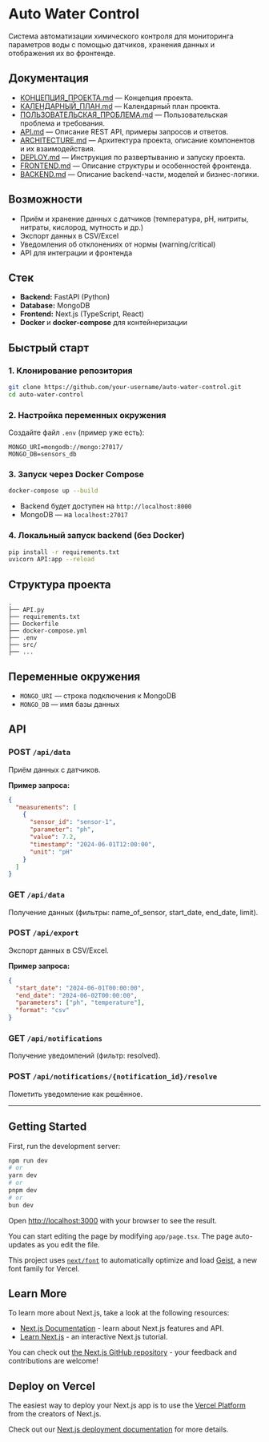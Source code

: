 # Auto Water Control

Система автоматизации химического контроля для мониторинга параметров воды с помощью датчиков, хранения данных и отображения их во фронтенде.

## Документация

- [КОНЦЕПЦИЯ_ПРОЕКТА.md](./docs/КОНЦЕПЦИЯ_ПРОЕКТА.md) — Концепция проекта.
- [КАЛЕНДАРНЫЙ_ПЛАН.md](./docs/КАЛЕНДАРНЫЙ_ПЛАН.md) — Календарный план проекта.
- [ПОЛЬЗОВАТЕЛЬСКАЯ_ПРОБЛЕМА.md](./docs/ПОЛЬЗОВАТЕЛЬСКАЯ_ПРОБЛЕМА.md) — Пользовательская проблема и требования.
- [API.md](./docs/API.md) — Описание REST API, примеры запросов и ответов.
- [ARCHITECTURE.md](./docs/ARCHITECTURE.md) — Архитектура проекта, описание компонентов и их взаимодействия.
- [DEPLOY.md](./docs/DEPLOY.md) — Инструкция по развертыванию и запуску проекта.
- [FRONTEND.md](./docs/FRONTEND.md) — Описание структуры и особенностей фронтенда.
- [BACKEND.md](./docs/BACKEND.md) — Описание backend-части, моделей и бизнес-логики.

## Возможности

- Приём и хранение данных с датчиков (температура, pH, нитриты, нитраты, кислород, мутность и др.)
- Экспорт данных в CSV/Excel
- Уведомления об отклонениях от нормы (warning/critical)
- API для интеграции и фронтенда

## Стек

- **Backend:** FastAPI (Python)
- **Database:** MongoDB
- **Frontend:** Next.js (TypeScript, React)
- **Docker** и **docker-compose** для контейнеризации

## Быстрый старт

### 1. Клонирование репозитория

```bash
git clone https://github.com/your-username/auto-water-control.git
cd auto-water-control
```

### 2. Настройка переменных окружения

Создайте файл `.env` (пример уже есть):

```
MONGO_URI=mongodb://mongo:27017/
MONGO_DB=sensors_db
```

### 3. Запуск через Docker Compose

```bash
docker-compose up --build
```

- Backend будет доступен на `http://localhost:8000`
- MongoDB — на `localhost:27017`

### 4. Локальный запуск backend (без Docker)

```bash
pip install -r requirements.txt
uvicorn API:app --reload
```

## Структура проекта

```
.
├── API.py                 
├── requirements.txt
├── Dockerfile
├── docker-compose.yml
├── .env
├── src/                   
├── ...
```

## Переменные окружения

- `MONGO_URI` — строка подключения к MongoDB
- `MONGO_DB` — имя базы данных

## API

### POST `/api/data`

Приём данных с датчиков.

**Пример запроса:**
```json
{
  "measurements": [
    {
      "sensor_id": "sensor-1",
      "parameter": "ph",
      "value": 7.2,
      "timestamp": "2024-06-01T12:00:00",
      "unit": "pH"
    }
  ]
}
```

### GET `/api/data`

Получение данных (фильтры: name_of_sensor, start_date, end_date, limit).

### POST `/api/export`

Экспорт данных в CSV/Excel.

**Пример запроса:**
```json
{
  "start_date": "2024-06-01T00:00:00",
  "end_date": "2024-06-02T00:00:00",
  "parameters": ["ph", "temperature"],
  "format": "csv"
}
```

### GET `/api/notifications`

Получение уведомлений (фильтр: resolved).

### POST `/api/notifications/{notification_id}/resolve`

Пометить уведомление как решённое.

---

## Getting Started

First, run the development server:

```bash
npm run dev
# or
yarn dev
# or
pnpm dev
# or
bun dev
```

Open [http://localhost:3000](http://localhost:3000) with your browser to see the result.

You can start editing the page by modifying `app/page.tsx`. The page auto-updates as you edit the file.

This project uses [`next/font`](https://nextjs.org/docs/app/building-your-application/optimizing/fonts) to automatically optimize and load [Geist](https://vercel.com/font), a new font family for Vercel.

## Learn More

To learn more about Next.js, take a look at the following resources:

- [Next.js Documentation](https://nextjs.org/docs) - learn about Next.js features and API.
- [Learn Next.js](https://nextjs.org/learn) - an interactive Next.js tutorial.

You can check out [the Next.js GitHub repository](https://github.com/vercel/next.js) - your feedback and contributions are welcome!

## Deploy on Vercel

The easiest way to deploy your Next.js app is to use the [Vercel Platform](https://vercel.com/new?utm_medium=default-template&filter=next.js&utm_source=create-next-app&utm_campaign=create-next-app-readme) from the creators of Next.js.

Check out our [Next.js deployment documentation](https://nextjs.org/docs/app/building-your-application/deploying) for more details.
